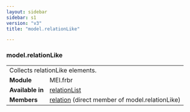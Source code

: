 ```yaml
---
layout: sidebar
sidebar: s1
version: "v3"
title: "model.relationLike"

---
```


<div class="classSpec model">
   <h3 id="model.relationLike">model.relationLike</h3>
   <table class="wovenodd">
      <tr>
         <td colspan="2" class="wovenodd-col2">Collects relationLike elements.</td>
      </tr>
      <tr>
         <td class="wovenodd-col1">
            <strong>Module</strong>
         </td>
         <td class="wovenodd-col2">MEI.frbr</td>
      </tr>
      <tr>
         <td class="wovenodd-col1">
            <strong>Available in</strong>
         </td>
         <td class="wovenodd-col2">
            <div class="parent">
               <div>
                  <a class="link_odd_elementSpec" href="{{ site.baseurl }}/{{ page.version }}/elements/relationList.html">relationList</a>
               </div>
            </div>
         </td>
      </tr>
      <tr>
         <td class="wovenodd-col1">
            <strong>Members</strong>
         </td>
         <td class="wovenodd-col2">
            <div class="parent">
               <div>
                  <a class="link_odd_elementSpec" href="{{ site.baseurl }}/{{ page.version }}/elements/relation.html">relation</a> (direct member of model.relationLike)
               </div>
            </div>
         </td>
      </tr>
   </table>
</div>